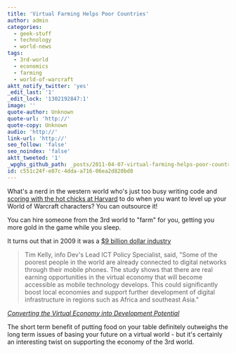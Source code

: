 ```yaml
---
title: 'Virtual Farming Helps Poor Countries'
author: admin
categories:
  - geek-stuff
  - technology
  - world-news
tags:
  - 3rd-world
  - economics
  - farming
  - world-of-warcraft
aktt_notify_twitter: 'yes'
_edit_last: '1'
_edit_lock: '1302192847:1'
image: ''
quote-author: Unknown
quote-url: 'http://'
quote-copy: Unknown
audio: 'http://'
link-url: 'http://'
seo_follow: 'false'
seo_noindex: 'false'
aktt_tweeted: '1'
_wpghs_github_path: _posts/2011-04-07-virtual-farming-helps-poor-countries.md
id: c551c24f-e07c-4dda-a716-06ea2d820bd8
---
```

<p>What's a nerd in the western world who's just too busy writing code and <a href="http://www.thesocialnetwork-movie.com/">scoring with the hot chicks at Harvard</a> to do when you want to level up your World of Warcraft characters? You can outsource it!</p>
<p>You can hire someone from the 3rd world to "farm" for you, getting you more gold in the game while you sleep.</p>
<p>It turns out that in 2009 it was a <a href="http://www.boingboing.net/2011/04/07/world-bank-gold-farm.html">$9 billion dollar industry</a></p>
<blockquote><p>Tim Kelly, info Dev's Lead ICT Policy Specialist, said, "Some of the poorest people in the world are already connected to digital networks through their mobile phones. The study shows that there are real earning opportunities in the virtual economy that will become accessible as mobile technology develops. This could significantly boost local economies and support further development of digital infrastructure in regions such as Africa and southeast Asia."</p></blockquote>
<p><em><a href="http://www.infodev.org/en/Publication.1056.html">Converting the Virtual Economy into Development Potential</a></em></p>
<p>The short term benefit of putting food on your table definitely outweighs the long term issues of basing your future on a virtual world - but it's certainly an interesting twist on supporting the economy of the 3rd world.</p>
